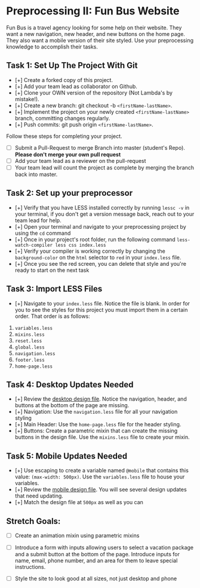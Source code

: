 # Preprocessing II: Fun Bus Website

Fun Bus is a travel agency looking for some help on their website.  They want a new navigation, new header, and new buttons on the home page. They also want a mobile version of their site styled.  Use your preprocessing knowledge to accomplish their tasks.

## Task 1: Set Up The Project With Git

- [+] Create a forked copy of this project.
- [+] Add your team lead as collaborator on Github.
- [+] Clone your OWN version of the repository (Not Lambda's by mistake!).
- [+] Create a new branch: git checkout -b `<firstName-lastName>`.
- [+] Implement the project on your newly created `<firstName-lastName>` branch, committing changes regularly.
- [+] Push commits: git push origin `<firstName-lastName>`.
 
Follow these steps for completing your project.

- [ ] Submit a Pull-Request to merge <firstName-lastName> Branch into master (student's  Repo). **Please don't merge your own pull request**
- [ ] Add your team lead as a reviewer on the pull-request
- [ ] Your team lead will count the project as complete by merging the branch back into master.

## Task 2: Set up your preprocessor
* [+] Verify that you have LESS installed correctly by running `lessc -v` in your terminal, if you don't get a version message back, reach out to your team lead for help.
* [+] Open your terminal and navigate to your preprocessing project by using the `cd` command
* [+] Once in your project's root folder, run the following command `less-watch-compiler less css index.less`
* [+] Verify your compiler is working correctly by changing the `background-color` on the `html` selector to `red` in your `index.less` file.
* [+] Once you see the red screen, you can delete that style and you're ready to start on the next task

## Task 3: Import LESS Files

* [+] Navigate to your `index.less` file. Notice the file is blank.  In order for you to see the styles for this project you must import them in a certain order.  That order is as follows:

1. `variables.less`
2. `mixins.less`
3. `reset.less`
4. `global.less`
5. `navigation.less`
6. `footer.less`
7. `home-page.less`


## Task 4: Desktop Updates Needed
* [+] Review the [desktop design file](design-files/fun-bus-desktop.png).  Notice the navigation, header, and buttons at the bottom of the page are missing.
* [+] Navigation: Use the `navigation.less` file for all your navigation styling
* [+] Main Header: Use the `home-page.less` file for the header styling.
* [+] Buttons: Create a parametric mixin that can create the missing buttons in the design file. Use the `mixins.less` file to create your mixin.


## Task 5: Mobile Updates Needed
* [+] Use escaping to create a variable named `@mobile` that contains this value: `(max-width: 500px)`.  Use the `variables.less` file to house your variables.
* [+] Review the [mobile design file](design-files/fun-bus-mobile.png). You will see several design updates that need updating. 
* [+] Match the design file at `500px` as well as you can 

## Stretch Goals: 
* [ ] Create an animation mixin using parametric mixins
* [ ] Introduce a form with inputs allowing users to select a vacation package and a submit button at the bottom of the page. Introduce inputs for name, email, phone number, and an area for them to leave special instructions. 
* [ ] Style the site to look good at all sizes, not just desktop and phone



